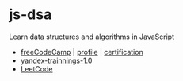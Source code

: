 # js-dsa
Learn data structures and algorithms in JavaScript

* [freeCodeCamp](https://www.freecodecamp.org/learn/javascript-algorithms-and-data-structures/) | [profile](https://www.freecodecamp.org/doechon) | [certification](https://www.freecodecamp.org/certification/doechon/javascript-algorithms-and-data-structures)
* [yandex-trainnings-1.0](https://yandex.ru/yaintern/algorithm-training_1)
* [LeetCode](https://leetcode.com/explore/featured/card/the-leetcode-beginners-guide/679/sql-syntax/4358/)